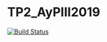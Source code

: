 # TP2_AyPIII2019

[![Build Status](https://travis-ci.com/TaielC/TP2_AyPIII2019.svg?token=geCAxtAEtUhypp8YX1yM&branch=master)](https://travis-ci.com/TaielC/TP2_AyPIII2019)
